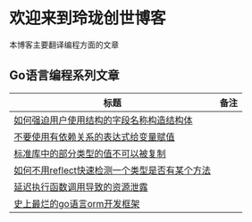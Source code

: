 # 欢迎来到玲珑创世博客

本博客主要翻译编程方面的文章

## Go语言编程系列文章

| 标题                                                                             | 备注  |
|--------------------------------------------------------------------------------|-----|
| [如何强迫用户使用结构的字段名称构造结构体](./gotech/go101tips.md#如何强迫用户使用结构的字段名称构造结构体)             |     |
| [不要使用有依赖关系的表达式给变量赋值](./gotech/go101tips.md#不要使用有依赖关系的表达式给变量赋值)                 |     |
| [标准库中的部分类型的值不可以被复制](./gotech/go101tips.md#标准库中的部分类型的值不可以被复制)                   |     |
| [如何不用reflect快速检测一个类型是否有某个方法](./gotech/go101tips.md#如何不用reflect快速检测一个类型是否有某个方法) |     |
| [延迟执行函数调用导致的资源泄露](./gotech/go101tips.md#延迟执行函数调用导致的资源泄露)                       |     |
| [史上最烂的go语言orm开发框架](./gotech/orm.md)                                            |     |
